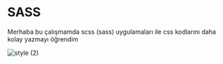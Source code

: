# SASS
Merhaba bu çalışmamda scss (sass) uygulamaları ile css kodlarını daha kolay yazmayı öğrendim




![style (2)](https://user-images.githubusercontent.com/114434307/209703865-0bb7ea42-0772-47ff-a34d-5406722ab55f.gif)
